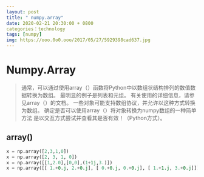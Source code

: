 ```yaml
---
layout: post
title: " numpy.array"
date: 2020-02-21 20:30:00 + 0800
categories：technology
tags: [numpy]
img: https://ooo.0o0.ooo/2017/05/27/5929398cad637.jpg
---
```


# Numpy.Array

> 通常，可以通过使用array（）函数将Python中以数组状结构排列的数值数据转换为数组。
> 最明显的例子是列表和元组。
> 有关使用的详细信息，请参见array（）的文档。
> 一些对象可能支持数组协议，并允许以这种方式转换为数组。
> 确定是否可以使用array（）将对象转换为numpy数组的一种简单方法
> 是以交互方式尝试并查看其是否有效！（Python方式）。

## array()

```python
x = np.array([2,3,1,0])
x = np.array([2, 3, 1, 0])
x = np.array([[1,2.0],[0,0],(1+1j,3.)])
x = np.array([[ 1.+0.j, 2.+0.j], [ 0.+0.j, 0.+0.j], [ 1.+1.j, 3.+0.j]])
```

